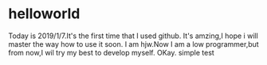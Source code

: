 # helloworld
Today is 2019/1/7.It's the first time that I used github.
It's amzing,I hope i will master the way how to use it soon.
I am hjw.Now I am a low programmer,but from now,I wil try my best to develop myself.
OKay.
simple test
